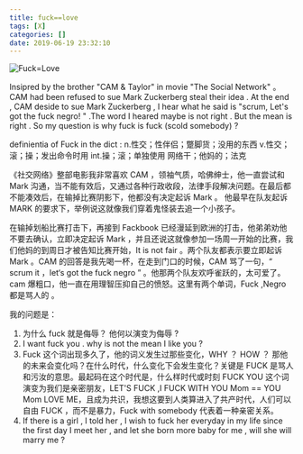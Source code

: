 ```yaml
---
title: fuck==love
tags: [X]
categories: []
date: 2019-06-19 23:32:10
---
```

![Fuck=Love](https://blog-staryu-cn.oss-cn-shanghai.aliyuncs.com/20190619-pic-fuck=love.png)
<!-- truncate -->

Insipred by the brother "CAM & Taylor" in movie  "The Social Network" 。CAM had been refused to sue  Mark Zuckerberg steal their idea . At the end , CAM deside to sue Mark Zuckerberg , I hear what he said is "scrum, Let's got the fuck negro! " .The word I heared maybe is not right . But the mean is right .  So my question is why fuck is fuck (scold somebody) ?

definientia of  Fuck in the dict :
    n.性交；性伴侣；蹩脚货；没用的东西
    v.性交；滚；操；发出命令时用
    int.操；滚；单独使用
    网络干；他妈的；法克

《社交网络》整部电影我非常喜欢 CAM ，领袖气质，哈佛绅士，他一直尝试和 Mark 沟通，当不能有效后，又通过各种行政收段，法律手段解决问题。在最后都不能凑效后，在输掉比赛阴影下，他都没有决定起诉 Mark 。 他最早在队友起诉 MARK 的要求下，举例说这就像我们穿着鬼怪装去追一个小孩子。

在输掉划船比赛打击下，再接到 Fackbook 已经漫延到欧洲的打击，他弟弟劝他不要去确认，立即决定起诉 Mark ，并且还说这就像参加一场周一开始的比赛，我们他妈的到周日才被告知比赛开始，It is not fair 。两个队友都表示要立即起诉 Mark 。CAM 的回答是我先喝一杯，在走到门口的时候，CAM 骂了一句，“ scrum it ，let‘s got the fuck  negro ” 。他那两个队友欢呼雀跃的，太可爱了。cam 爆粗口，他一直在用理智压抑自己的愤怒。这里有两个单词，Fuck ,Negro 都是骂人的 。

我的问题是：

1. 为什么 fuck 就是侮辱？ 他何以演变为侮辱 ?
2. I want fuck you . why is not the mean I like you ? 
3. Fuck  这个词出现多久了，他的词义发生过那些变化，WHY ？ HOW ？ 那他的未来会变化吗？在什么时代，什么变化下会发生变化？关键是 FUCK 是骂人和污汝的意思。最起码在这个时代是，什么样时代或时刻 FUCK YOU 这个词演变为我们是亲密朋友，LET'S FUCK ,I FUCK   WITH YOU Mom == YOU Mom LOVE ME，且成为共识，我想这要到人类算进入了共产时代，人们可以自由 FUCK ，而不是暴力，Fuck with somebody 代表着一种亲密关系。
4. If there is a girl , I told her , I wish to fuck her everyday in my life since the first day I meet her , and let she born more baby for me , will she will marry me ? 
